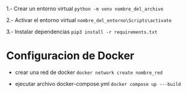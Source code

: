 1.- Crear un entorno virtual
`python -m venv nombre_del_archivo`

2.- Activar el entorno virtual
`nombre_del_entorno\Scripts\activate`

3.- Instalar dependencias
`pip3 install -r requirements.txt`

# Configuracion de Docker

- crear una red de docker
  `docker network create nombre_red`

- ejecutar archivo docker-compose.yml
  `docker compose up ---build`

<!-- # configuracion BDD
username: MongoDB
password: admin -->
